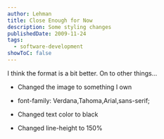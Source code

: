 ```yaml
---
author: Lehman
title: Close Enough for Now
description: Some styling changes
publishedDate: 2009-11-24
tags:
  - software-development
showToC: false
---
```


I think the format is a bit better. On to other things...

- Changed the image to something I own

- font-family: Verdana,Tahoma,Arial,sans-serif;

- Changed text color to black

- Changed line-height to 150%
